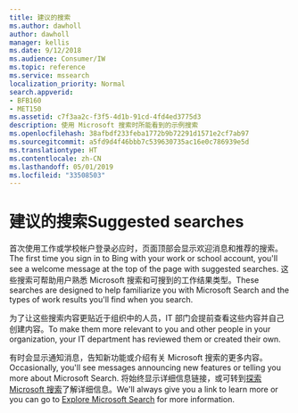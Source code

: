 ```yaml
---
title: 建议的搜索
ms.author: dawholl
author: dawholl
manager: kellis
ms.date: 9/12/2018
ms.audience: Consumer/IW
ms.topic: reference
ms.service: mssearch
localization_priority: Normal
search.appverid:
- BFB160
- MET150
ms.assetid: c7f3aa2c-f3f5-4d1b-91cd-4fd4ed3775d3
description: 使用 Microsoft 搜索时所能看到的示例搜索
ms.openlocfilehash: 38afbdf233feba1772b9b72291d1571e2cf7ab97
ms.sourcegitcommit: a5fd9d4f46bbb7c539630735ac16e0c786939e5d
ms.translationtype: HT
ms.contentlocale: zh-CN
ms.lasthandoff: 05/01/2019
ms.locfileid: "33508503"
---
```

# <a name="suggested-searches"></a><span data-ttu-id="84a25-103">建议的搜索</span><span class="sxs-lookup"><span data-stu-id="84a25-103">Suggested searches</span></span>

<span data-ttu-id="84a25-104">首次使用工作或学校帐户登录必应时，页面顶部会显示欢迎消息和推荐的搜索。</span><span class="sxs-lookup"><span data-stu-id="84a25-104">The first time you sign in to Bing with your work or school account, you'll see a welcome message at the top of the page with suggested searches.</span></span> <span data-ttu-id="84a25-105">这些搜索可帮助用户熟悉 Microsoft 搜索和可搜到的工作结果类型。</span><span class="sxs-lookup"><span data-stu-id="84a25-105">These searches are designed to help familiarize you with Microsoft Search and the types of work results you'll find when you search.</span></span>
  
<span data-ttu-id="84a25-106">为了让这些搜索内容更贴近于组织中的人员，IT 部门会提前查看这些内容并自己创建内容。</span><span class="sxs-lookup"><span data-stu-id="84a25-106">To make them more relevant to you and other people in your organization, your IT department has reviewed them or created their own.</span></span>
  
<span data-ttu-id="84a25-107">有时会显示通知消息，告知新功能或介绍有关 Microsoft 搜索的更多内容。</span><span class="sxs-lookup"><span data-stu-id="84a25-107">Occasionally, you'll see messages announcing new features or telling you more about Microsoft Search.</span></span> <span data-ttu-id="84a25-108">将始终显示详细信息链接，或可转到[探索 Microsoft 搜索](https://www.bing.com/business/explore)了解详细信息。</span><span class="sxs-lookup"><span data-stu-id="84a25-108">We'll always give you a link to learn more or you can go to [Explore Microsoft Search](https://www.bing.com/business/explore) for more information.</span></span> 

  


